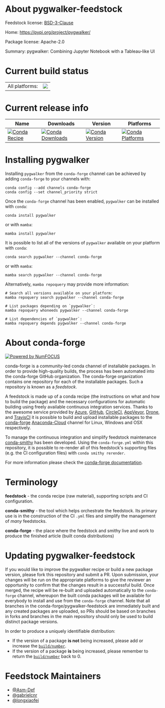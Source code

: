 About pygwalker-feedstock
=========================

Feedstock license: [BSD-3-Clause](https://github.com/conda-forge/pygwalker-feedstock/blob/main/LICENSE.txt)

Home: https://pypi.org/project/pygwalker/

Package license: Apache-2.0

Summary: pygwalker: Combining Jupyter Notebook with a Tableau-like UI

Current build status
====================


<table><tr><td>All platforms:</td>
    <td>
      <a href="https://dev.azure.com/conda-forge/feedstock-builds/_build/latest?definitionId=18765&branchName=main">
        <img src="https://dev.azure.com/conda-forge/feedstock-builds/_apis/build/status/pygwalker-feedstock?branchName=main">
      </a>
    </td>
  </tr>
</table>

Current release info
====================

| Name | Downloads | Version | Platforms |
| --- | --- | --- | --- |
| [![Conda Recipe](https://img.shields.io/badge/recipe-pygwalker-green.svg)](https://anaconda.org/conda-forge/pygwalker) | [![Conda Downloads](https://img.shields.io/conda/dn/conda-forge/pygwalker.svg)](https://anaconda.org/conda-forge/pygwalker) | [![Conda Version](https://img.shields.io/conda/vn/conda-forge/pygwalker.svg)](https://anaconda.org/conda-forge/pygwalker) | [![Conda Platforms](https://img.shields.io/conda/pn/conda-forge/pygwalker.svg)](https://anaconda.org/conda-forge/pygwalker) |

Installing pygwalker
====================

Installing `pygwalker` from the `conda-forge` channel can be achieved by adding `conda-forge` to your channels with:

```
conda config --add channels conda-forge
conda config --set channel_priority strict
```

Once the `conda-forge` channel has been enabled, `pygwalker` can be installed with `conda`:

```
conda install pygwalker
```

or with `mamba`:

```
mamba install pygwalker
```

It is possible to list all of the versions of `pygwalker` available on your platform with `conda`:

```
conda search pygwalker --channel conda-forge
```

or with `mamba`:

```
mamba search pygwalker --channel conda-forge
```

Alternatively, `mamba repoquery` may provide more information:

```
# Search all versions available on your platform:
mamba repoquery search pygwalker --channel conda-forge

# List packages depending on `pygwalker`:
mamba repoquery whoneeds pygwalker --channel conda-forge

# List dependencies of `pygwalker`:
mamba repoquery depends pygwalker --channel conda-forge
```


About conda-forge
=================

[![Powered by
NumFOCUS](https://img.shields.io/badge/powered%20by-NumFOCUS-orange.svg?style=flat&colorA=E1523D&colorB=007D8A)](https://numfocus.org)

conda-forge is a community-led conda channel of installable packages.
In order to provide high-quality builds, the process has been automated into the
conda-forge GitHub organization. The conda-forge organization contains one repository
for each of the installable packages. Such a repository is known as a *feedstock*.

A feedstock is made up of a conda recipe (the instructions on what and how to build
the package) and the necessary configurations for automatic building using freely
available continuous integration services. Thanks to the awesome service provided by
[Azure](https://azure.microsoft.com/en-us/services/devops/), [GitHub](https://github.com/),
[CircleCI](https://circleci.com/), [AppVeyor](https://www.appveyor.com/),
[Drone](https://cloud.drone.io/welcome), and [TravisCI](https://travis-ci.com/)
it is possible to build and upload installable packages to the
[conda-forge](https://anaconda.org/conda-forge) [Anaconda-Cloud](https://anaconda.org/)
channel for Linux, Windows and OSX respectively.

To manage the continuous integration and simplify feedstock maintenance
[conda-smithy](https://github.com/conda-forge/conda-smithy) has been developed.
Using the ``conda-forge.yml`` within this repository, it is possible to re-render all of
this feedstock's supporting files (e.g. the CI configuration files) with ``conda smithy rerender``.

For more information please check the [conda-forge documentation](https://conda-forge.org/docs/).

Terminology
===========

**feedstock** - the conda recipe (raw material), supporting scripts and CI configuration.

**conda-smithy** - the tool which helps orchestrate the feedstock.
                   Its primary use is in the construction of the CI ``.yml`` files
                   and simplify the management of *many* feedstocks.

**conda-forge** - the place where the feedstock and smithy live and work to
                  produce the finished article (built conda distributions)


Updating pygwalker-feedstock
============================

If you would like to improve the pygwalker recipe or build a new
package version, please fork this repository and submit a PR. Upon submission,
your changes will be run on the appropriate platforms to give the reviewer an
opportunity to confirm that the changes result in a successful build. Once
merged, the recipe will be re-built and uploaded automatically to the
`conda-forge` channel, whereupon the built conda packages will be available for
everybody to install and use from the `conda-forge` channel.
Note that all branches in the conda-forge/pygwalker-feedstock are
immediately built and any created packages are uploaded, so PRs should be based
on branches in forks and branches in the main repository should only be used to
build distinct package versions.

In order to produce a uniquely identifiable distribution:
 * If the version of a package **is not** being increased, please add or increase
   the [``build/number``](https://docs.conda.io/projects/conda-build/en/latest/resources/define-metadata.html#build-number-and-string).
 * If the version of a package **is** being increased, please remember to return
   the [``build/number``](https://docs.conda.io/projects/conda-build/en/latest/resources/define-metadata.html#build-number-and-string)
   back to 0.

Feedstock Maintainers
=====================

* [@Asm-Def](https://github.com/Asm-Def/)
* [@gabrielcnr](https://github.com/gabrielcnr/)
* [@longxiaofei](https://github.com/longxiaofei/)

